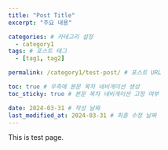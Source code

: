 ```yaml
---
title: "Post Title"
excerpt: "주요 내용"

categories: # 카테고리 설정
  - category1
tags: # 포스트 태그
  - [tag1, tag2]

permalink: /category1/test-post/ # 포스트 URL

toc: true # 우측에 본문 목차 네비게이션 생성
toc_sticky: true # 본문 목차 네비게이션 고정 여부

date: 2024-03-31 # 작성 날짜
last_modified_at: 2024-03-31 # 최종 수정 날짜
---
```

This is test page.